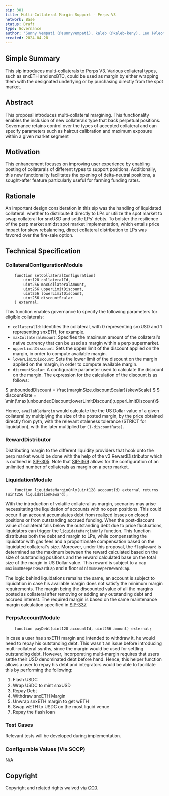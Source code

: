 ```yaml
---
sip: 381
title: Multi-Collateral Margin Support - Perps V3
network: Base
status: Draft
type: Governance
author: 'Sunny Vempati (@sunnyvempati), kaleb (@kaleb-keny), Leo (@leomassazza)'
created: 2024-04-28
---
```


<!--You can leave these HTML comments in your merged SIP and delete the visible duplicate text guides, they will not appear and may be helpful to refer to if you edit it again. This is the suggested template for new SIPs. Note that an SIP number will be assigned by an editor. When opening a pull request to submit your SIP, please use an abbreviated title in the filename, `sip-draft_title_abbrev.md`. The title should be 44 characters or less.-->

## Simple Summary

<!--"If you can't explain it simply, you don't understand it well enough." Simply describe the outcome the proposed changes intends to achieve. This should be non-technical and accessible to a casual community member.-->

This sip introduces multi-collaterals to Perps V3. Various collateral types, such as snxETH and snxBTC, could be used as margin by either wrapping them with the designated underlying or by purchasing directly from the spot market.

## Abstract

<!--A short (~200 word) description of the proposed change, the abstract should clearly describe the proposed change. This is what *will* be done if the SIP is implemented, not *why* it should be done or *how* it will be done. If the SIP proposes deploying a new contract, write, "we propose to deploy a new contract that will do x".-->

This proposal introduces multi-collateral margining. This functionality enables the inclusion of new collaterals type that back perpetual positions. Governance retains control over the types of accepted collateral and can specify parameters such as haircut calibration and maximum exposure within a given market segment


## Motivation

<!--This is the problem statement. This is the *why* of the SIP. It should clearly explain *why* the current state of the protocol is inadequate.  It is critical that you explain *why* the change is needed, if the SIP proposes changing how something is calculated, you must address *why* the current calculation is inaccurate or wrong. This is not the place to describe how the SIP will address the issue!-->

This enhancement focuses on improving user experience by enabling  posting of collaterals of different types to support positions. Additionally, this new functionality facilitates the opening of delta-neutral positions, a sought-after feature particularly useful for farming funding rates.

## Rationale

<!--This is where you explain the reasoning behind how you propose to solve the problem. Why did you propose to implement the change in this way, what were the considerations and trade-offs. The rationale fleshes out what motivated the design and why particular design decisions were made. It should describe alternate designs that were considered and related work. The rationale may also provide evidence of consensus within the community, and should discuss important objections or concerns raised during discussion.-->

An important design consideration in this sip was the handling of liquidated collateral: whether to distribute it directly to LPs or utilize the spot market to swap collateral for snxUSD and settle LPs' debts. To bolster the resilience of the perp market amidst spot market implementation, which entails price impact for skew rebalancing,  direct collateral distribution to LPs was favored over the fire-sale option.


## Technical Specification

<!--The technical specification should outline the public API of the changes proposed. That is, changes to any of the interfaces Synthetix currently exposes or the creations of new ones.-->

### CollateralConfigurationModule


```solidity
    function setCollateralConfiguration(
        uint128 collateralId,
        uint256 maxCollateralAmount,
        uint256 upperLimitDiscount,
        uint256 lowerLimitDiscount,
        uint256 discountScalar
    ) external;
```

This function enables governance to specify the following parameters for eligible collaterals:

- `collateralId`: Identifies the collateral, with 0 representing snxUSD and 1 representing snxETH, for example.
- `maxCollateralAmount`: Specifies the maximum amount of the collateral's native currency that can be used as margin within a perp supermarket.
- `upperLimitDiscount`: Sets the upper limit of the discount applied on the margin, in order to compute available margin.
- `lowerLimitDiscount`: Sets the lower limit of the discount on the margin applied on the margin, in order to compute available margin.
- `discountScalar`: A configurable parameter used to calculate the discount on the margin. The expression for the calculation of the discount is as follows:

$ unboundedDiscount = \frac{marginSize.discountScalar}{skewScale} $
$ discountRate = \min(\max(unboundedDiscount;lowerLimitDiscount);upperLimitDiscount)$

Hence, `availableMargin` would calculate the the US Dollar value of a given collateral by multiplying the size of the posted margin, by the price obtained directly from pyth, with the relevant staleness tolerance (STRICT for liquidation), with the later multiplied by `(1-discountRate)`.

### RewardDistributor

Distributing margin to the different liquidity providers that hook onto the perp market would be done with the help of the v3 RewardDistributor which is outlined in [SIP-305](https://sips.synthetix.io/sips/sip-305/). Note that [SIP-369](https://sips.synthetix.io/sips/sip-369/) allows for the configuration of an unlimited number of collaterals as margin on a perp market.

### LiquidationModule

```solidity
    function liquidateMarginOnly(uint128 accountId) external returns (uint256 liquidationReward);
```

With the introduction of volatile collateral as margin, scenarios may arise necessitating the liquidation of accounts with no open positions. This could occur if an account accumulates debt from realized losses on closed positions or from outstanding accrued funding. When the post-discount value of collateral falls below the outstanding debt due to price fluctuations, liquidators can trigger the `liquidateMarginOnly` function. This function distributes both the debt and margin to LPs, while compensating the liquidator with gas fees and a proportionate compensation based on the liquidated collateral's size.
Moreover, under this proposal, the `flagReward` is determined as the maximum between the reward calculated based on the size of outstanding positions and the reward calculated base on the total size of the margin in US Dollar value. This reward is subject to a cap `maximumKeeperRewardCap` and a floor `minimumKeeperRewardCap`.

The logic behind liquidations  remains the same, an account is subject to liquidation in case his available margin does not satisfy the minimum margin requirements. The margin being the discounted value of all the margins posted as collateral after removing or adding any outstanding debt and accrued interest. The required margin is based on the same maintenance margin calculation specified in [SIP-337](https://sips.synthetix.io/sips/sip-337/). 


### PerpsAccountModule

```solidity
    function payDebt(uint128 accountId, uint256 amount) external;
```

In case a user has snxETH margin and intended to withdraw it, he would need to repay his outstanding debt. This wasn't an issue before introducing multi-collateral synths, since the margin would be used for settling outstanding debt. However, incorporating  multi-margin requires that users settle their USD denominated debt before hand. Hence, this helper function allows a user to repay his debt and integrators would be able to facilitate this by performing the following:
1) Flash USDC
2) Wrap USDC to mint snxUSD
3) Repay Debt
4) Withdraw snxETH Margin
5) Unwrap snxETH margin to get wETH
6) Swap wETH to USDC on the most liquid venue
7) Repay the flash loan

### Test Cases

<!--Test cases for an implementation are mandatory for SIPs but can be included with the implementation..-->

Relevant tests will be developed during implementation.

### Configurable Values (Via SCCP)

<!--Please list all values configurable via SCCP under this implementation.-->

N/A

## Copyright

Copyright and related rights waived via [CC0](https://creativecommons.org/publicdomain/zero/1.0/).
